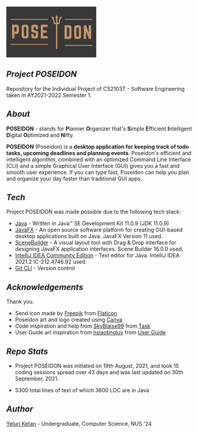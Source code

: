 ![Project Poseidon](./src/main/resources/images/Logo.png)

## *Project POSEIDON*
Repository for the Individual Project of CS2103T - Software Engineering taken in AY2021-2022 Semester 1.

## *About*

**POSEIDON** -  stands for  **P**lanner **O**rganizer that's **S**imple **E**fficient **I**ntelligent **D**igital **O**ptimized and **N**ifty.

**POSEIDON** (Poseidon) is a **desktop application for keeping track of todo tasks, upcoming deadlines and planning events**. Poseidon's efficient and intelligent algorithm, combined with an optimized Command Line Interface (CLI) and a simple Graphical User Interface (GUI) gives you a fast and smooth user experience. If you can type fast, Poseidon can help you plan and organize your day faster than traditional GUI apps.

## *Tech*
Project POSEIDON was made possible due to the following tech stack:
- [Java](https://www.java.com/en/) - Written in Java™ SE Development Kit 11.0.9 (JDK 11.0.9)
- [JavaFX](https://openjfx.io/) - An open source software platform for creating GUI-based desktop applications built on Java. JavaFX Version 11 used.
- [SceneBuilder](https://gluonhq.com/products/scene-builder/) -  A visual layout tool with Drag & Drop interface for designing JavaFX application interfaces. Scene Builder 16.0.0 used.
-   [IntelliJ IDEA Community Edition](https://www.jetbrains.com/idea/download/#section=windows)  - Text editor for Java. IntelliJ IDEA 2021.2 IC-212.4746.92 used.
- [Git CLI](https://git-scm.com/book/en/v2/Getting-Started-The-Command-Line) - Version control

## *Acknowledgements*
Thank you.
- Send icon made by [Freepik](https://www.freepik.com) from [Flaticon](https://www.flaticon.com/)
- Poseidon art and logo created using [Canva](https://www.canva.com/)
- Code inspiration and help from [SkyBlaise99](https://github.com/SkyBlaise99) from [Task](https://github.com/SkyBlaise99/ip/blob/master/src/main/java/sora/task/Task.java)
- User Guide art inspiration from [hsiaotingluv](https://github.com/hsiaotingluv) from [User Guide](https://github.com/hsiaotingluv/ip/blob/master/docs/README.md)
## *Repo Stats*

-   Project POSEIDON was initiated on 19th August, 2021, and took 15 coding sessions spread over 43 days and was last updated on 30th September, 2021.

-   5300 total lines of text of which 3600 LOC are in Java

## *Author*
[Yeluri Ketan](https://github.com/YeluriKetan) - Undergraduate, Computer Science, NUS '24
